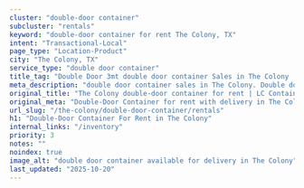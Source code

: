 ```yaml
---
cluster: "double-door container"
subcluster: "rentals"
keyword: "double-door container for rent The Colony, TX"
intent: "Transactional-Local"
page_type: "Location-Product"
city: "The Colony, TX"
service_type: "double door container"
title_tag: "Double Door 3mt double door container Sales in The Colony | LC Container"
meta_description: "double door container sales in The Colony. Double door containers for easy access. Fast delivery, competitive pricing. Serving double door container area. Quote ID: NJ2. Call (214) 524-4168 for your free quote today."
original_title: "The Colony double-door container for rent | LC Container"
original_meta: "Double-Door Container for rent with delivery in The Colony, TX. LC Container — local Since 2003. Get pricing today."
url_slug: "/the-colony/double-door-container/rentals"
h1: "Double-Door Container For Rent in The Colony"
internal_links: "/inventory"
priority: 3
notes: ""
noindex: true
image_alt: "double door container available for delivery in The Colony"
last_updated: "2025-10-20"
---
```


<!-- TODO: Add unique city/inventory copy, images, and internal links here. -->
